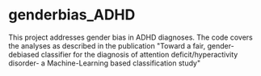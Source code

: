 # genderbias_ADHD
This project addresses gender bias in ADHD diagnoses. The code covers the analyses as described in the publication  "Toward a fair, gender-debiased classifier for the diagnosis of attention deficit/hyperactivity disorder- a Machine-Learning based classification study"
